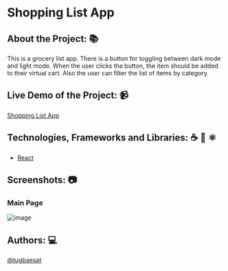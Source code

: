 # Shopping List App

## About the Project: 📚

This is a grocery list app. There is a button for toggling between dark mode and light mode. When the user clicks the button, the item should be added to their virtual cart. Also the user can filter the list of items by category.

## Live Demo of the Project: 📹

[Shopping List App](https://react-hooks-state-and-events-lab.vercel.app)

## Technologies, Frameworks and Libraries: ☕️ 🐍 ⚛️
- [React](https://react.dev/)

## Screenshots: 📷

### Main Page
![image](https://github.com/tugbaesat/react-hooks-state-events-mini-project/assets/114342008/ce4e7def-7225-474f-923f-875e0d359750)


## Authors: 💻
[@tugbaesat](https://github.com/tugbaesat)


